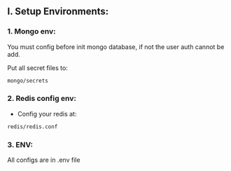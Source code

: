 ## I. Setup Environments:
### 1. Mongo env:
 You must config before init mongo database, if not the user auth cannot be add.
 
 Put all secret files to:
 ````bash
 mongo/secrets
 ````
### 2. Redis config env:
 - Config your redis at:
 ````bash
 redis/redis.conf
 ````
### 3. ENV:
All configs are in .env file